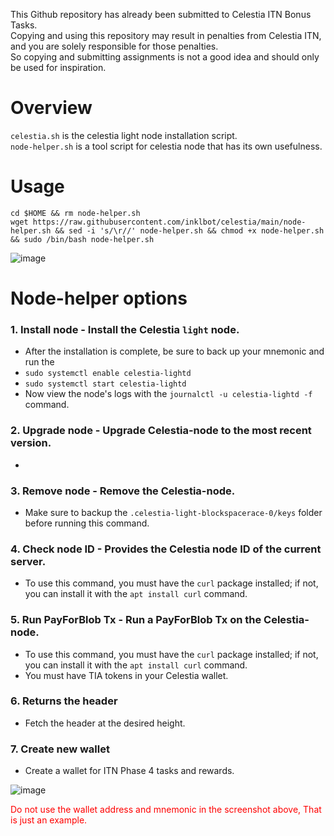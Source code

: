 This Github repository has already been submitted to Celestia ITN Bonus Tasks.
<br/>
Copying and using this repository may result in penalties from Celestia ITN, and you are solely responsible for those penalties.
<br/>
So copying and submitting assignments is not a good idea and should only be used for inspiration.
<br/>

# Overview
`celestia.sh` is the celestia light node installation script.
<br/>
`node-helper.sh` is a tool script for celestia node that has its own usefulness.

# Usage

```
cd $HOME && rm node-helper.sh
wget https://raw.githubusercontent.com/inklbot/celestia/main/node-helper.sh && sed -i 's/\r//' node-helper.sh && chmod +x node-helper.sh && sudo /bin/bash node-helper.sh
```

![image](https://github.com/inklbot/celestia/assets/31788091/33a8c72b-0df5-496f-86ee-0af56a2281ef)

# Node-helper options

### 1. Install node - Install the Celestia `light` node.
  + After the installation is complete, be sure to back up your mnemonic and run the 
  + `sudo systemctl enable celestia-lightd`
  + `sudo systemctl start celestia-lightd`
  + Now view the node's logs with the `journalctl -u celestia-lightd -f` command.

### 2. Upgrade node - Upgrade Celestia-node to the most recent version.
  +

### 3. Remove node - Remove the Celestia-node.
  + Make sure to backup the `.celestia-light-blockspacerace-0/keys` folder before running this command.

### 4. Check node ID - Provides the Celestia node ID of the current server.
  + To use this command, you must have the `curl` package installed; if not, you can install it with the `apt install curl` command.

### 5. Run PayForBlob Tx - Run a PayForBlob Tx on the Celestia-node.
  + To use this command, you must have the `curl` package installed; if not, you can install it with the `apt install curl` command.
  + You must have TIA tokens in your Celestia wallet.
  
### 6. Returns the header
  + Fetch the header at the desired height.

### 7. Create new wallet
  + Create a wallet for ITN Phase 4 tasks and rewards.

![image](https://user-images.githubusercontent.com/31788091/234326745-cf272eff-8798-4970-8b3c-bf247d033c71.png)

<p style="color:red;">Do not use the wallet address and mnemonic in the screenshot above, That is just an example.</p>

